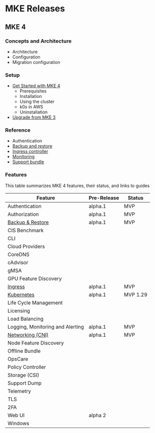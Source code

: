 # MKE Releases

## MKE 4

### Concepts and Architecture

- Architecture
- Configuration
- Migration configuration

### Setup

- [Get Started with MKE 4](../docs/setup/getting-started/README.md)
  - Prerequisites
  - Installation
  - Using the cluster
  - k0s in AWS
  - Uninstallation
- [Upgrade from MKE 3](../docs/setup/upgrade-from-mke-3/README.md)

### Reference

- Authentication
- [Backup and restore](../docs/reference/backuprestore/backup-restore.md)
- [Ingress controller](../docs/reference/ingress/ingress-controller.md)
- [Monitoring](../docs/reference/monitoring/monitoring.md)
- [Support bundle](../docs/reference/supportbundle/support-bundle.md)

### Features
This table summarizes MKE 4 features, their status, and links to guides 

| Feature                                                          | Pre-Release | Status   | 
|------------------------------------------------------------------|-------|----------|
| Authentication                                                   | alpha.1| MVP      |  
| Authorization                                                    | alpha.1 | MVP      |   
| [Backup & Restore](../docs/reference/backuprestore/README.md)    | alpha.1 | MVP      |
| CIS Benchmark                                                    |   |          |
| CLI                                                              |   |          |
| Cloud Providers                                                  |   |          |
| CoreDNS                                                          |   |          |
| cAdvisor                                                         |   |          |
| gMSA                                                             |   |          |
| GPU Feature Discovery                                            |   |          |
| [Ingress](../docs/reference/ingress/README.md)                   | alpha.1| MVP      |   |
| [Kubernetes](../docs/concepts/architecture/README.md#Components) | alpha.1 | MVP 1.29 |  |
| Life Cycle Management                                            |   |          |
| Licensing                                                        |   |          |
| Load Balancing                                                   |   |          |
| Logging, Monitoring and Alerting                                 | alpha.1 | MVP      |  
| [Networking (CNI)](../docs/concepts/architecture/README.md#CNI)  |  alpha.1 | MVP      |  
| Node Feature Discovery                                           |   |          |
| Offline Bundle                                                   |   |          |
| OpsCare                                                          |   |          |
| Policy Controller                                                |   |          |
| Storage (CSI)                                                    |   |          |
| Support Dump                                                     |   |          |
| Telemetry                                                        |   |          |
| TLS                                                              |   |          |
| 2FA                                                              |   |          |
| Web UI                                                           | alpha 2  |          |
| Windows                                                          |   |          |
